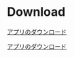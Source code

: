 # Download

[アプリのダウンロード](https://cmtest080.github.io/AboutHealthTechDemoApp/app-debug.apk)

[アプリのダウンロード](https://cmtest080.github.io/AboutHealthTechDemoApp/app-release-unsigned.apk)

